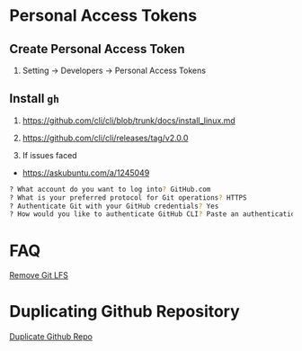 # Personal Access Tokens

## Create Personal Access Token
1. Setting -> Developers -> Personal Access Tokens


## Install `gh`
1. https://github.com/cli/cli/blob/trunk/docs/install_linux.md

2. https://github.com/cli/cli/releases/tag/v2.0.0

3. If issues faced
- https://askubuntu.com/a/1245049


```bash
? What account do you want to log into? GitHub.com
? What is your preferred protocol for Git operations? HTTPS
? Authenticate Git with your GitHub credentials? Yes
? How would you like to authenticate GitHub CLI? Paste an authentication token
```
# FAQ
[Remove Git LFS](https://stackoverflow.com/questions/35011366/move-git-lfs-tracked-files-under-regular-git/54119191#54119191)

# Duplicating Github Repository
[Duplicate Github Repo](https://docs.github.com/en/repositories/creating-and-managing-repositories/duplicating-a-repository)
